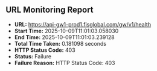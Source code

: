 ## URL Monitoring Report

- **URL:** https://api-gw1-prod1.fisglobal.com/gw/v1/health
- **Start Time:** 2025-10-09T11:01:03.058030
- **End Time:** 2025-10-09T11:01:03.239128
- **Total Time Taken:** 0.181098 seconds
- **HTTP Status Code:** 403
- **Status:** Failure
- **Failure Reason:** HTTP Status Code: 403
